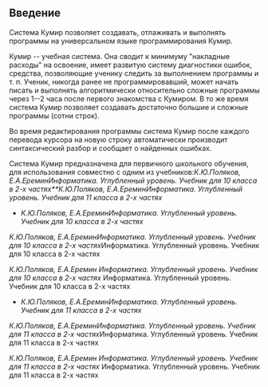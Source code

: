 ## Введение

Система Кумир позволяет создавать, отлаживать и выполнять программы на универсальном языке
        программирования Кумир.

Кумир -- учебная система. Она сводит к минимуму "накладные расходы" на освоение, имеет развитую
        систему диагностики ошибок, средства, позволяющие ученику следить за
        выполнением программы и т. п. Ученик, никогда ранее не программировавший, может
        начать писать и выполнять алгоритмически относительно сложные программы через 1--2 часа после первого
        знакомства с Кумиром. В то же время система Кумир позволяет
        создавать достаточно большие и сложные программы (сотни строк).

Во время редактирования программы система Кумир после каждого перевода курсора
        на новую строку автоматически производит синтаксический разбор и сообщает о найденных ошибках.

Система Кумир предназначена для первичного школьного обучения, для использования совместно с одним из учебников:*К.Ю.Поляков, Е.А.ЕреминИнформатика. Углубленный уровень. Учебник для 10 класса в 2-х частях**К.Ю.Поляков, Е.А.ЕреминИнформатика. Углубленный уровень. Учебник для 11 класса в 2-х частях*

- *К.Ю.Поляков, Е.А.ЕреминИнформатика. Углубленный уровень. Учебник для 10 класса в 2-х частях*

*К.Ю.Поляков, Е.А.ЕреминИнформатика. Углубленный уровень. Учебник для 10 класса в 2-х частях*Информатика. Углубленный уровень. Учебник для 10 класса в 2-х частях

*К.Ю.Поляков, Е.А.Еремин
                Информатика. Углубленный уровень. Учебник для 10 класса в 2-х частях*
Информатика. Углубленный уровень. Учебник для 10 класса в 2-х частях

- *К.Ю.Поляков, Е.А.ЕреминИнформатика. Углубленный уровень. Учебник для 11 класса в 2-х частях*

*К.Ю.Поляков, Е.А.ЕреминИнформатика. Углубленный уровень. Учебник для 11 класса в 2-х частях*Информатика. Углубленный уровень. Учебник для 11 класса в 2-х частях

*К.Ю.Поляков, Е.А.Еремин
                Информатика. Углубленный уровень. Учебник для 11 класса в 2-х частях*
Информатика. Углубленный уровень. Учебник для 11 класса в 2-х частях